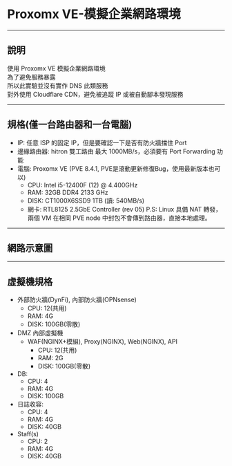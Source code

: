 # Proxomx VE-模擬企業網路環境

---

## 說明
使用 Proxomx VE 模擬企業網路環境  
為了避免服務暴露  
所以此實驗並沒有實作 DNS 此類服務  
對外使用 Cloudflare CDN，避免被追蹤 IP 或被自動腳本發現服務  

---

## 規格(僅一台路由器和一台電腦)
- IP: 任意 ISP 的固定 IP，但是要確認一下是否有防火牆擋住 Port
- 邊緣路由器: hitron 雙工路由 最大 1000MB/s，必須要有 Port Forwarding 功能  
- 電腦: Proxomx VE (PVE 8.4.1, PVE是滾動更新修復Bug，使用最新版本也可以)
  - CPU: Intel i5-12400F (12) @ 4.400GHz
  - RAM: 32GB DDR4 2133 GHz
  - DISK: CT1000X6SSD9 1TB (讀: 540MB/s)
  - 網卡: RTL8125 2.5GbE Controller (rev 05)
P.S: Linux 具備 NAT 轉發，兩個 VM 在相同 PVE node 中封包不會傳到路由器，直接本地處理。

---

## 網路示意圖

---

## 虛擬機規格
- 外部防火牆(DynFi), 內部防火牆(OPNsense)
  - CPU: 12(共用)
  - RAM: 4G
  - DISK: 100GB(零散)
- DMZ 內部虛擬機
  - WAF(NGINX+模組), Proxy(NGINX), Web(NGINX), API
    - CPU: 12(共用)
    - RAM: 2G
    - DISK: 100GB(零散)
- DB:
  - CPU: 4
  - RAM: 4G
  - DISK: 100GB
- 日誌收容:
  - CPU: 4
  - RAM: 4G
  - DISK: 40GB
- Staff(s)
  - CPU: 2
  - RAM: 4G
  - DISK: 40GB
